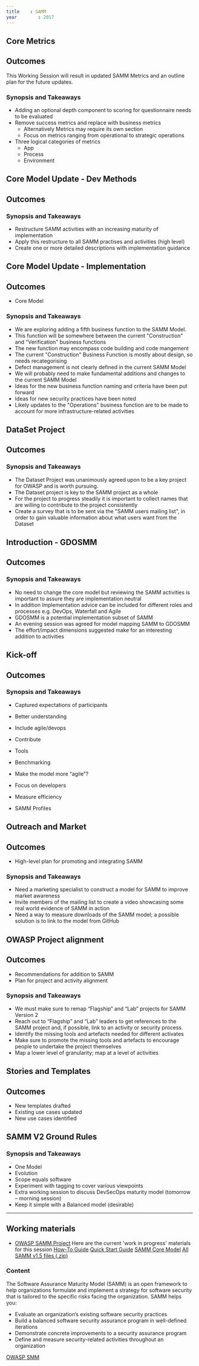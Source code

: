 ```yaml
---
title    : SAMM
year		: 2017
---
```


## Core Metrics
## Outcomes

This Working Session will result in updated SAMM Metrics and an outline plan for the future updates.

### Synopsis and Takeaways

- Adding an optional depth component to scoring for questionnaire needs to be evaluated
- Remove success metrics and replace with business metrics
  - Alternatively Metrics may require its own section
  - Focus on metrics ranging from operational to strategic operations
- Three logical categories of metrics
  - App
  - Process
  - Environment

## Core Model Update - Dev Methods
## Outcomes
### Synopsis and Takeaways
- Restructure SAMM activities with an increasing maturity of implementation
- Apply this restructure to all SAMM practises and activities (high level)
- Create one or more detailed descriptions with implementation guidance

## Core Model Update - Implementation
## Outcomes

- Core Model

### Synopsis and Takeaways

- We are exploring adding a fifth business function to the SAMM Model.
- This function will be somewhere between the current "Construction" and "Verification" business functions
- The new function may encompass code building and code mangement
- The current "Construction" Business Function is mostly about design, so needs recategorising
- Defect management is not clearly defined in the current SAMM Model
- We will probably need to make fundamental additions and changes to the current SAMM Model
- Ideas for the new business function naming and criteria have been put forward
- Ideas for new security practices have been noted
- Likely updates to the "Operations" business function are to be made to account for more infrastructure-related activities

## DataSet Project
## Outcomes

### Synopsis and Takeaways

- The Dataset Project was unanimously agreed upon to be a key project for OWASP and is worth pursuing.
- The Dataset project is key to the SAMM project as a whole
- For the project to progress steadily it is important to collect names that are willing to contribute to the project consistently
- Create a survey that is to be sent via the "SAMM users mailing list", in order to gain valuable information about what users want from the Dataset

## Introduction - GDOSMM
## Outcomes

### Synopsis and Takeaways
- No need to change the core model but reviewing the SAMM activities is important to assure they are implementation neutral
- In addition Implementation advice can be included for different roles and processes e.g. DevOps, Waterfall and Agile
- GDOSMM is a potential implementation subset of SAMM
- An evening session was agreed for model mapping SAMM to GDOSMM
- The effort/impact dimensions suggested make for an interesting addition to activities

## Kick-off
## Outcomes

### Synopsis and Takeaways

- Captured expectations of participants
- Better understanding
- Include agile/devops
- Contribute
- Tools
- Benchmarking

- Make the model more “agile”?
- Focus on developers
- Measure efficiency
- SAMM Profiles

## Outreach and Market
## Outcomes

- High-level plan for promoting and integrating SAMM

### Synopsis and Takeaways

- Need a marketing specialist to construct a model for SAMM to improve market awareness
- Invite members of the mailing list to create a video showcasing some real world evidence of SAMM in action
- Need a way to measure downloads of the SAMM model; a possible solution is to link to the model from GitHub

## OWASP Project alignment
## Outcomes

- Recommendations for addition to SAMM
- Plan for project and activity alignment

### Synopsis and Takeaways

- We must make sure to remap “Flagship” and “Lab” projects for SAMM Version 2
- Reach out to “Flagship” and “Lab” leaders to get references to the SAMM project and, if possible, link to an activity or security process.
- Identify the missing tools and artefacts needed for different activates
- Make sure to promote the missing tools and artefacts to encourage people to undertake the project themselves
- Map a lower level of granularity; map at a level of activities  

## Stories and Templates
## Outcomes
- New templates drafted
- Existing use cases updated
- New use cases identified

## SAMM V2 Ground Rules
### Synopsis and Takeaways

- One Model
- Evolution
- Scope equals software
- Experiment with tagging to cover various viewpoints
- Extra working session to discuss DevSecOps maturity model (tomorrow – morning session)
- Keep it simple with a Balanced model (desirable)

--- 
## Working materials

- [OWASP SAMM Project](https://www.owasp.org/index.php/OWASP_SAMM_Project#tab=Browse_Online)
Here are the current 'work in progress' materials for this session
<a href="https://www.owasp.org/images/3/30/SAMM_How_To_V1-5_FINAL.pdf">How-To Guide</a>
<a href="https://www.owasp.org/images/1/18/SAMM_Quick_Start_V1-5_FINAL.pdf">Quick Start Guide</a>
<a href="https://www.owasp.org/images/6/6f/SAMM_Core_V1-5_FINAL.pdf">SAMM Core Model</a>
<a href="https://www.owasp.org/images/8/8d/OWASP_SAMM_v1.5.zip">All SAMM v1.5 files (.zip)</a>

### Content

The Software Assurance Maturity Model (SAMM) is an open framework to help organizations formulate and implement a strategy for software security that is tailored to the specific risks facing the organization. SAMM helps you:
- Evaluate an organization’s existing software security practices
- Build a balanced software security assurance program in well-defined iterations
- Demonstrate concrete improvements to a security assurance program
- Define and measure security-related activities throughout an organization

<a href="https://www.owasp.org/index.php/OWASP_SAMM_Project">OWASP SMM</a>
